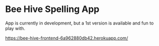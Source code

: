 # Bee Hive Spelling App

App is currently in development, but a 1st version is available and fun to play with. 

https://bee-hive-frontend-6a962880db42.herokuapp.com/